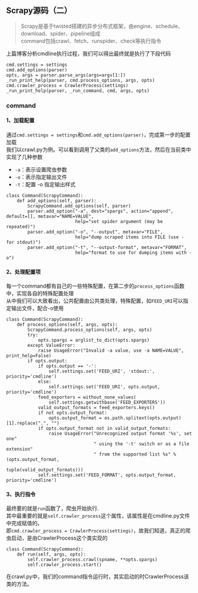 <!--
2020-02-25 11:42:18
https://ae01.alicdn.com/kf/H08dfe3dbc508453a94e8df05b0d72765I.png
scrapy
Scrapy源码（二）
Scrapy是基于twisted搭建的异步分布式框架。command是继cmdline,py启动后执行的关键。
Scrapy是基于twisted搭建的异步分布式框架，由engine、schedule、download、spider、pipeline组成。command包括crawl、fetch、runspider、check等执行指令
-->

## Scrapy源码（二）

> Scrapy是基于twisted搭建的异步分布式框架，由engine、schedule、download、spider、pipeline组成  
> command包括crawl、fetch、runspider、check等执行指令

上篇博客分析cmdline执行过程，我们可以得出最终就是执行了下段代码
```
cmd.settings = settings
cmd.add_options(parser)
opts, args = parser.parse_args(args=argv[1:])
_run_print_help(parser, cmd.process_options, args, opts)
cmd.crawler_process = CrawlerProcess(settings)
_run_print_help(parser, _run_command, cmd, args, opts)
```

### command
#### 1、加载配置
通过`cmd.settings = settings`和`cmd.add_options(parser)`，完成第一步的配置加载  
我们以crawl.py为例。可以看到调用了父类的`add_options`方法，然后在当前类中实现了几种参数
* `-a`：表示设置爬虫参数
* `-o`：表示指定输出文件
* `-t`：配置 -o 指定输出样式
```
class Command(ScrapyCommand):
    def add_options(self, parser):
        ScrapyCommand.add_options(self, parser)
        parser.add_option("-a", dest="spargs", action="append", default=[], metavar="NAME=VALUE",
                          help="set spider argument (may be repeated)")
        parser.add_option("-o", "--output", metavar="FILE",
                          help="dump scraped items into FILE (use - for stdout)")
        parser.add_option("-t", "--output-format", metavar="FORMAT",
                          help="format to use for dumping items with -o")
```

#### 2、处理配置项
每一个command都有自己的一些特殊配置，在第二步的`process_options`函数中，实现各自的特殊配置处理  
从中我们可以大致看出，公共配置由公共类处理，特殊配置，如`FEED_URI`可以指定输出文件，配合-o使用
```
class Command(ScrapyCommand):
    def process_options(self, args, opts):
        ScrapyCommand.process_options(self, args, opts)
        try:
            opts.spargs = arglist_to_dict(opts.spargs)
        except ValueError:
            raise UsageError("Invalid -a value, use -a NAME=VALUE", print_help=False)
        if opts.output:
            if opts.output == '-':
                self.settings.set('FEED_URI', 'stdout:', priority='cmdline')
            else:
                self.settings.set('FEED_URI', opts.output, priority='cmdline')
            feed_exporters = without_none_values(
                self.settings.getwithbase('FEED_EXPORTERS'))
            valid_output_formats = feed_exporters.keys()
            if not opts.output_format:
                opts.output_format = os.path.splitext(opts.output)[1].replace(".", "")
            if opts.output_format not in valid_output_formats:
                raise UsageError("Unrecognized output format '%s', set one"
                                 " using the '-t' switch or as a file extension"
                                 " from the supported list %s" % (opts.output_format,
                                                                  tuple(valid_output_formats)))
            self.settings.set('FEED_FORMAT', opts.output_format, priority='cmdline')
```

#### 3、执行指令
最终要的就是`run`函数了，爬虫开始执行.  
其中最重要的就是`self.crawler_process`这个属性，该属性是在cmdline.py文件中完成赋值的。  
即`cmd.crawler_process = CrawlerProcess(settings)`，故我们知道，真正的爬虫启动，是由CrawlerProcess这个类实现的  
```
class Command(ScrapyCommand):
    def run(self, args, opts):
        self.crawler_process.crawl(spname, **opts.spargs)
        self.crawler_process.start()
```
在crawl.py中，我们的command指令运行时，其实启动的时CrawlerProcess该类的方法。
